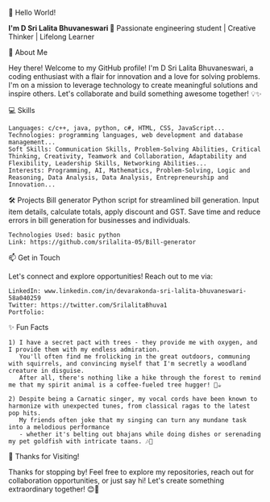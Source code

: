 👋 Hello World! 

<b>I'm D Sri Lalita Bhuvaneswari 🌟</b>
Passionate engineering student | Creative Thinker | Lifelong Learner

🚀 About Me

Hey there! Welcome to my GitHub profile! I'm D Sri Lalita Bhuvaneswari, a coding enthusiast with a flair for innovation and a love for solving problems. 
I'm on a mission to leverage technology to create meaningful solutions and inspire others. Let's collaborate and build something awesome together! 💡✨


💻 Skills

    Languages: c/c++, java, python, c#, HTML, CSS, JavaScript...
    Technologies: programming languages, web development and database management...
    Soft Skills: Communication Skills, Problem-Solving Abilities, Critical Thinking, Creativity, Teamwork and Collaboration, Adaptability and Flexibility, Leadership Skills, Networking Abilities...
    Interests: Programming, AI, Mathematics, Problem-Solving, Logic and Reasoning, Data Analysis, Data Analysis, Entrepreneurship and Innovation... 

🛠️ Projects
Bill generator
 Python script for streamlined bill generation. Input item details, calculate totals, apply discount and GST. Save time and reduce errors in bill generation for businesses and individuals.

    Technologies Used: basic python
    Link: https://github.com/srilalita-05/Bill-generator
  

📫 Get in Touch

Let's connect and explore opportunities! Reach out to me via:

    LinkedIn: www.linkedin.com/in/devarakonda-sri-lalita-bhuvaneswari-58a040259
    Twitter: https://twitter.com/SrilalitaBhuva1
    Portfolio: 

✨ Fun Facts
  
    1) I have a secret pact with trees - they provide me with oxygen, and I provide them with my endless admiration. 
       You'll often find me frolicking in the great outdoors, communing with squirrels, and convincing myself that I'm secretly a woodland creature in disguise.
       After all, there's nothing like a hike through the forest to remind me that my spirit animal is a coffee-fueled tree hugger! 🌳☕️
  
    2) Despite being a Carnatic singer, my vocal cords have been known to harmonize with unexpected tunes, from classical ragas to the latest pop hits. 
       My friends often joke that my singing can turn any mundane task into a melodious performance 
       - whether it's belting out bhajans while doing dishes or serenading my pet goldfish with intricate taans. 🎶🐠


    

🙏 Thanks for Visiting!

  Thanks for stopping by! Feel free to explore my repositories, reach out for collaboration opportunities, 
  or just say hi! Let's create something extraordinary together! 😊🌈
